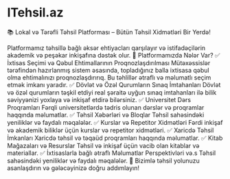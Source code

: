 # ITehsil.az
📚 Lokal və Tərəfli Təhsil Platforması – Bütün Təhsil Xidmətləri Bir Yerdə!

Platformamız təhsillə bağlı əksər ehtiyacları qarşılayır və istifadəçilərin akademik və peşəkar inkişafına dəstək olur.
🚀 Platformamızda Nələr Var?
✅ İxtisas Seçimi və Qəbul Ehtimallarının Proqnozlaşdırılması
Mütəxəssislər tərəfindən hazırlanmış sistem əsasında, topladığınız balla ixtisasa qəbul olma ehtimalınızı proqnozlaşdırırıq. Bu təhlillər ətraflı və məlumatlı seçim etmək imkanı yaradır.
✅ Dövlət və Özəl Qurumların Sınaq İmtahanları
Dövlət və özəl qurumların təşkil etdiyi real şəraitə uyğun sınaq imtahanları ilə bilik səviyyənizi yoxlaya və inkişaf etdirə bilərsiniz.
✅ Universitet Dərs Proqramları
Fərqli universitetlərdə tədris olunan dərslər və proqramlar haqqında məlumatlar.
✅ Təhsil Xəbərləri və Bloqlar
Təhsil sahəsindəki yeniliklər və faydalı məqalələr.
✅ Kurslar və Repetitor Xidmətləri
Fərdi inkişaf və akademik biliklər üçün kurslar və repetitor xidmətləri.
✅ Xaricdə Təhsil İmkanları
Xaricdə təhsil və təqaüd proqramları haqqında məlumatlar.
✅ Kitab Mağazaları və Resurslar
Təhsil və inkişaf üçün vacib olan kitablar və materiallar.
✅ İxtisaslarla bağlı ətraflı Məlumatlar Perspektivləri və.s
Təhsil sahəsindəki yeniliklər və faydalı məqalələr.
📌 Bizimlə təhsil yolunuzu asanlaşdırın və gələcəyinizə doğru addımlayın!
